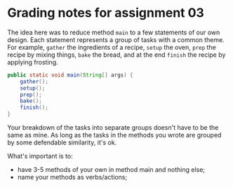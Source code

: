 # Grading notes for assignment 03

The idea here was to reduce method `main` to a few statements of our own design. Each statement represents a group of tasks with a common theme. For example, `gather` the ingredients of a recipe, `setup` the oven, `prep` the recipe by mixing things, `bake` the bread, and at the end `finish` the recipe by applying frosting.


```java
public static void main(String[] args) {
    gather();
    setup();
    prep();
    bake();
    finish();  
}
```

Your breakdown of the tasks into separate groups doesn't have to be the same as mine. As long as the tasks in the methods you wrote are grouped by some defendable similarity, it's ok.

What's important is to:

* have 3-5 methods of your own in method main and nothing else;
* name your methods as verbs/actions;